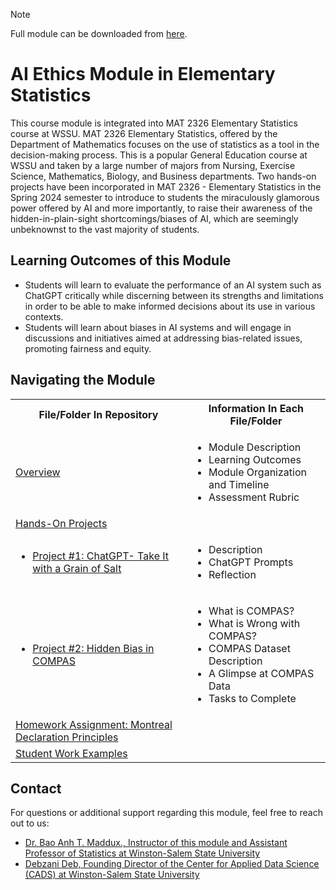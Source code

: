 > [!NOTE]
> Full module can be downloaded from [here](https://github.com/CADS-WSSU/WSSU-AI-Ethics-Modules/blob/main/AI%20in%20Business%20Ethics/AI%20in%20Business%20Ethics%20Module.pdf). 
# AI Ethics Module in Elementary Statistics
This course module is integrated into MAT 2326 Elementary Statistics course at WSSU. MAT 2326 Elementary Statistics, offered by the Department of Mathematics  focuses on the use of statistics as a tool in the decision-making process. This is a popular General Education course at WSSU and taken by a large number of majors from Nursing, Exercise Science, Mathematics, Biology, and Business departments. Two hands-on projects have been incorporated in MAT 2326 - Elementary Statistics in the Spring 2024 semester to introduce to students the miraculously glamorous power offered by AI and more importantly, to raise their awareness of the hidden-in-plain-sight shortcomings/biases of AI, which are seemingly unbeknownst to the vast majority of students.
## Learning Outcomes of this Module

* Students will learn to evaluate the performance of an AI system such as ChatGPT critically while discerning between its strengths and limitations in order to be able to make informed decisions about its use in various contexts. 
* Students will learn about biases in AI systems and will engage in discussions and initiatives aimed at addressing bias-related issues, promoting fairness and equity.

## Navigating the Module
<table>
  <tbody>
    <tr>
      <th>File/Folder In Repository</th>
      <th>Information In Each File/Folder</th>
    </tr>
    <tr>
      <td><a href="https://github.com/CADS-WSSU/WSSU-AI-Ethics-Modules/blob/main/AI%20Ethics%20Module%20in%20Elementary%20Statistics/Overview.pdf">Overview</a></td>
      <td>
        <ul>
          <li>Module Description</li>
          <li>Learning Outcomes </li>
          <li>Module Organization and Timeline</li>
          <li>Assessment Rubric</li>
        </ul>
      </td>
    </tr>
     <tr>
      <td> <a href="https://github.com/CADS-WSSU/WSSU-AI-Ethics-Modules/tree/main/AI%20Ethics%20Module%20in%20Elementary%20Statistics/Hands-on%20Projects">Hands-On Projects</a></td>
      <td>
      </td>
    </tr>
    <tr>
      <td>
        <ul>
          <li><a href="https://github.com/CADS-WSSU/WSSU-AI-Ethics-Modules/blob/main/AI%20Ethics%20Module%20in%20Elementary%20Statistics/Hands-on%20Projects/Project%201_ChatGPT%20Take%20It%20with%20a%20Grain%20of%20Salt.pdf">Project #1: ChatGPT- Take It with a Grain of Salt</a></li>
        </ul>
      </td>
      <td>
        <ul>
          <li>Description</li>
          <li>ChatGPT Prompts</li>
          <li>Reflection</li>
        </ul>
      </td>
    </tr>
     <tr>
      <td>
        <ul>
          <li><a href="https://github.com/CADS-WSSU/WSSU-AI-Ethics-Modules/blob/main/AI%20Ethics%20Module%20in%20Elementary%20Statistics/Hands-on%20Projects/Project%202_Hidden%20Bias%20in%20COMPAS.pdf">Project #2: Hidden Bias in COMPAS</a></li>
        </ul>
      </td>
      <td>
        <ul>
          <li>What is COMPAS?</li>
          <li>What is Wrong with COMPAS?</li>
          <li>COMPAS Dataset Description</li>
          <li>A Glimpse at COMPAS Data</li>
          <li>Tasks to Complete</li>
        </ul>
      </td>
    </tr>
      <td>
          <a href="https://github.com/CADS-WSSU/WSSU-AI-Ethics-Modules/blob/main/AI%20Ethics%20Module%20in%20Elementary%20Statistics/Homework%20Assignment%20on%20Montreal%20Declaration%20Principles.pdf">Homework Assignment: Montreal Declaration Principles</a>  
      </td>
      <td>
      </td>
    </tr>
    <tr>
      <td><a href="">Student Work Examples</a></td>
      <td>
      </td>
    </tr>
  </tbody>
</table>

## Contact
For questions or additional support regarding this module, feel free to reach out to us:
* [Dr. Bao Anh T. Maddux., Instructor of this module and Assistant Professor of Statistics at Winston-Salem State University](mailto:madduxbt@wssu.edu)
* [Debzani Deb, Founding Director of the Center for Applied Data Science (CADS) at Winston-Salem State University](mailto:debd@wssu.edu)
